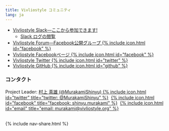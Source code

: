 ```yaml
---
title: Vivliostyle コミュニティ
lang: ja
---
```


- [Vivliostyle Slack&mdash;ここから参加できます!](https://join.slack.com/t/vivliostyle/shared_invite/enQtNzc1NjE4ODk1ODI5LWQxZjM4YTZjMmQ0ZTUyNmUyOGZlMzIwZjQ5OWYwYjkyZDZmOTIwNGMwOWU5NDc0NjE5OTAyMmVhZTRhYTAyNWQ)
  - [Slack ログの閲覧](https://github.com/vivliostyle/vivliostyle-wiki/wiki/Slack)
- [Vivliostyle Forum&mdash;Facebook公開グループ {% include icon.html id="facebook" %}](https://www.facebook.com/groups/vivliostyle/)
- [Vivliostyle Facebookページ {% include icon.html id="facebook" %}](https://www.facebook.com/vivliostyle/)
- [Vivliostyle Twitter {% include icon.html id="twitter" %}](https://twitter.com/Vivliostyle)
- [Vivliostyle GitHub {% include icon.html id="github" %}](https://github.com/vivliostyle)

### コンタクト

Project Leader: [村上 真雄 (@MurakamiShinyu) {% include icon.html id="twitter" title="twitter: @MurakamiShinyu" %}](https://twitter.com/MurakamiShinyu)&nbsp; [{% include icon.html id="facebook" title="facebook: shinyu.murakami" %}](https://www.facebook.com/shinyu.murakami)&nbsp; [{% include icon.html id="email" title="email: murakami@vivliostyle.org" %}](mailto:murakami@vivliostyle.org)

<br>
{% include nav-share.html %}
